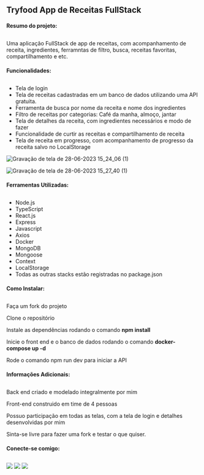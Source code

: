 <h2> Tryfood App de Receitas FullStack </h2>
<h4> Resumo do projeto: </h4>

##

<p> Uma aplicação FullStack de app de receitas, com acompanhamento de receita, ingredientes, ferramntas de filtro, busca, receitas favoritas, compartilhamento e etc. </p>
<h4> Funcionalidades: </h4>

##

<ul>
<li> Tela de login </li>
<li> Tela de receitas cadastradas em um banco de dados utilizando uma API gratuita. </li>
<li> Ferramenta de busca por nome da receita e nome dos ingredientes </li>
<li> Filtro de receitas por categorias: Café da manha, almoço, jantar </li>
<li> Tela de detalhes da receita, com ingredientes necessários e modo de fazer </li>
<li> Funcionalidade de curtir as receitas e compartilhamento de receita </li>
<li> Tela de receita em progresso, com acompanhamento de progresso da receita salvo no LocalStorage </li>
</ul>

![Gravação de tela de 28-06-2023 15_24_06 (1)](https://github.com/LuanVictr/tryfood_fullstack/assets/94076411/3b4990e8-a226-4d8c-ab56-8d9207286ef5)

![Gravação de tela de 28-06-2023 15_27_40 (1)](https://github.com/LuanVictr/tryfood_fullstack/assets/94076411/c1a6c7c2-1577-42f7-8703-21a21d837332)


<h4> Ferramentas Utilizadas: </h4>

##

<ul>
  <li>Node.js</li>
  <li>TypeScript</li>
  <li> React.js </li>
  <li>Express</li>
  <li>Javascript</li>
  <li>Axios</li>
  <li>Docker</li>
  <li>MongoDB</li>
  <li>Mongoose</li>
  <li> Context </li>
  <li> LocalStorage </li>
  <li>Todas as outras stacks estão registradas no package.json</li>
</ul>

<h4> Como Instalar: </h4>

##

<p> Faça um fork do projeto </p>
<p> Clone o repositório </p>
<p> Instale as dependências rodando o comando <b> npm install </b> </p>
<p> Inicie o front end e o banco de dados rodando o comando <b> docker-compose up -d </b>
<p> Rode o comando npm run dev para iniciar a API </p>

<h4> Informações Adicionais: </h4>

##

<p> Back end criado e modelado integralmente por mim </p>
<p> Front-end construido em time de 4 pessoas</p>
<p> Possuo participação em todas as telas, com a tela de login e detalhes desenvolvidas por mim </p>
<p> Sinta-se livre para fazer uma fork e testar o que quiser. </p>

<h4> Conecte-se comigo: </h4>

##

<div> 
  <a href="https://instagram.com/as.luanvictor" target="_blank"><img src="https://img.shields.io/badge/-Instagram-%23E4405F?style=for-the-badge&logo=instagram&logoColor=white" target="_blank"></a>
  <a href = "mailto:luanvictordev@gmail.com"><img src="https://img.shields.io/badge/-Gmail-%23333?style=for-the-badge&logo=gmail&logoColor=white" target="_blank"></a>
  <a href="https://www.linkedin.com/in/luanvictor-/" target="_blank"><img src="https://img.shields.io/badge/-LinkedIn-%230077B5?style=for-the-badge&logo=linkedin&logoColor=white" target="_blank"></a> 
</div>
